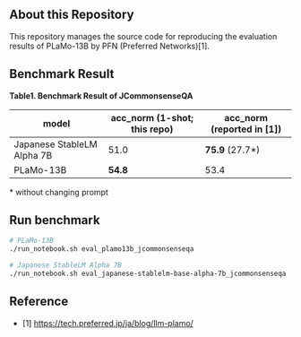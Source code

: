 ## About this Repository

This repository manages the source code for reproducing the evaluation results of PLaMo-13B by PFN (Preferred Networks)[1].

## Benchmark Result

**Table1. Benchmark Result of JCommonsenseQA**

| model| acc_norm (1-shot; this repo) | acc_norm (reported in [1]) |
| ------------------ | ---------- | ----- |
| Japanese StableLM Alpha 7B | 51.0 | **75.9** (27.7\*) |
| PLaMo-13B | **54.8**  | 53.4 |

\* without changing prompt

## Run benchmark

```bash
# PLaMo-13B
./run_notebook.sh eval_plamo13b_jcommonsenseqa

# Japanese StableLM Alpha 7B
./run_notebook.sh eval_japanese-stablelm-base-alpha-7b_jcommonsenseqa
```

## Reference

- [1] https://tech.preferred.jp/ja/blog/llm-plamo/